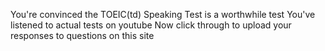 You're convinced the TOEIC(td) Speaking Test is a worthwhile test
You've listened to actual tests on youtube
Now click through to upload your responses to questions on this site

